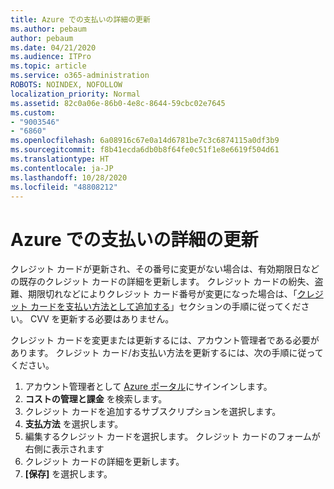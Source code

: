```yaml
---
title: Azure での支払いの詳細の更新
ms.author: pebaum
author: pebaum
ms.date: 04/21/2020
ms.audience: ITPro
ms.topic: article
ms.service: o365-administration
ROBOTS: NOINDEX, NOFOLLOW
localization_priority: Normal
ms.assetid: 82c0a06e-86b0-4e8c-8644-59cbc02e7645
ms.custom:
- "9003546"
- "6860"
ms.openlocfilehash: 6a08916c67e0a14d6781be7c3c6874115a0df3b9
ms.sourcegitcommit: f8b41ecda6db0b8f64fe0c51f1e8e6619f504d61
ms.translationtype: HT
ms.contentlocale: ja-JP
ms.lasthandoff: 10/28/2020
ms.locfileid: "48808212"
---
```

# <a name="update-payment-details-in-azure"></a>Azure での支払いの詳細の更新

クレジット カードが更新され、その番号に変更がない場合は、有効期限日などの既存のクレジット カードの詳細を更新します。 クレジット カードの紛失、盗難、期限切れなどによりクレジット カード番号が変更になった場合は、「[クレジット カードを支払い方法として追加する](https://docs.microsoft.com/azure/cost-management-billing/manage/change-credit-card?WT.mc_id=Portal-Microsoft_Azure_Support#addcard)」セクションの手順に従ってください。 CVV を更新する必要はありません。

クレジット カードを変更または更新するには、アカウント管理者である必要があります。 クレジット カード/お支払い方法を更新するには、次の手順に従ってください。

1. アカウント管理者として [Azure ポータル](https://portal.azure.com/)にサインインします。
2. **コストの管理と課金** を検索します。
3. クレジット カードを追加するサブスクリプションを選択します。
4. **支払方法** を選択します。
5. 編集するクレジット カードを選択します。 クレジット カードのフォームが右側に表示されます
6. クレジット カードの詳細を更新します。
7. **[保存]** を選択します。
